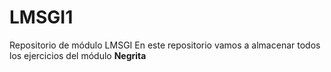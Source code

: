 # LMSGI1
Repositorio de módulo LMSGI
En este repositorio vamos a almacenar todos los ejercicios del módulo
**Negrita**
